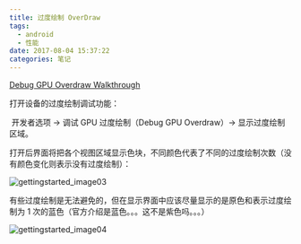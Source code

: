 ```yaml
---
title: 过度绘制 OverDraw
tags:
  - android
  - 性能
date: 2017-08-04 15:37:22
categories: 笔记
---
```


[Debug GPU Overdraw Walkthrough](https://developer.android.com/studio/profile/dev-options-overdraw.html)

打开设备的过度绘制调试功能：

​	开发者选项 -> 调试 GPU 过度绘制（Debug GPU Overdraw）-> 显示过度绘制区域。



​	打开后界面将把各个视图区域显示色块，不同颜色代表了不同的过度绘制次数（没有颜色变化则表示没有过度绘制）：

![gettingstarted_image03](https://ws3.sinaimg.cn/large/006tKfTcgy1fimx5h9tgsj307z0923yp.jpg)

​	有些过度绘制是无法避免的，但在显示界面中应该尽量显示的是原色和表示过度绘制为 1 次的蓝色（官方介绍是蓝色。。。这不是紫色吗。。。）

![gettingstarted_image04](https://ws3.sinaimg.cn/large/006tKfTcgy1fimx5gmcnej30el0dcgn1.jpg)